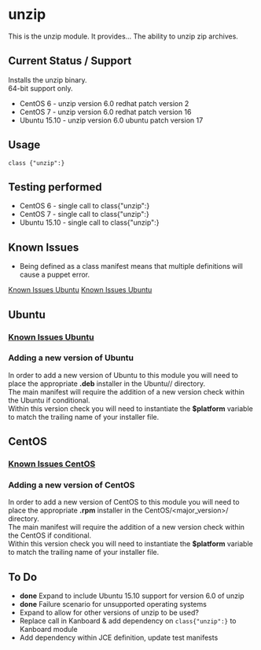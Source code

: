 # unzip #

This is the unzip module. It provides...
The ability to unzip zip archives.

## Current Status / Support
Installs the unzip binary.  
64-bit support only.  

* CentOS 6 - unzip version 6.0 redhat patch version 2
* CentOS 7 - unzip version 6.0 redhat patch version 16
* Ubuntu 15.10 - unzip version 6.0 ubuntu patch version 17

## Usage
```
class {"unzip":}
```

## Testing performed
* CentOS 6 - single call to class{"unzip":}
* CentOS 7 - single call to class{"unzip":}
* Ubuntu 15.10 - single call to class{"unzip":}

## Known Issues
* Being defined as a class manifest means that multiple definitions will cause a puppet error.

[Known Issues Ubuntu](#Known_issues_ubuntu)
[Known Issues Ubuntu](#Known_issues_centos)

## Ubuntu
### <a href="Known_issues_ubuntu">Known Issues Ubuntu</a>

### Adding a new version of Ubuntu  
In order to add a new version of Ubuntu to this module you will need to place the appropriate **.deb** installer in the Ubuntu/<version>/ directory.  
The main manifest will require the addition of a new version check within the Ubuntu if conditional.  
Within this version check you will need to instantiate the **$platform** variable to match the trailing name of your installer file.   

## CentOS
### <a href="Known_issues_centos">Known Issues CentOS</a>

### Adding a new version of CentOS  
In order to add a new version of CentOS to this module you will need to place the appropriate **.rpm** installer in the CentOS/<major_version>/ directory.  
The main manifest will require the addition of a new version check within the CentOS if conditional.  
Within this version check you will need to instantiate the **$platform** variable to match the trailing name of your installer file.   

## To Do
* **done** Expand to include Ubuntu 15.10 support for version 6.0 of unzip
* **done** Failure scenario for unsupported operating systems
* Expand to allow for other versions of unzip to be used?
* Replace call in Kanboard & add dependency on `class{"unzip":}` to Kanboard module
* Add dependency within JCE definition, update test manifests
